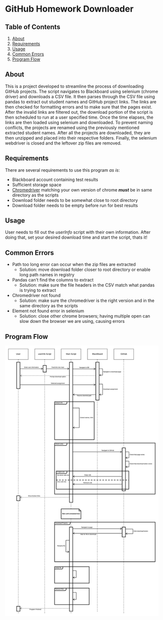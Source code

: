 # GitHub Homework Downloader

## Table of Contents
1. [About](https://github.com/Michael-Hensley/GitHub-Downloader-Capstone#about)
2. [Requirements](https://github.com/Michael-Hensley/GitHub-Downloader-Capstone#requirements)
3. [Usage](https://github.com/Michael-Hensley/GitHub-Downloader-Capstone#usage)
4. [Common Errors](https://github.com/Michael-Hensley/GitHub-Downloader-Capstone#common-errors)
5. [Program Flow](https://github.com/Michael-Hensley/GitHub-Downloader-Capstone#program-flow)

## About
This is a project developed to streamline the process of downloading GitHub projects.  The script navigates to Blackboard using selenium (chrome driver) and downloads a CSV file.  It then parses through the CSV file using pandas to extract out student names and GitHub project links.  The links are then checked for formatting errors and to make sure that the pages exist.  After the invalid links are filtered out, the download portion of the script is then scheduled to run at a user specified time.  Once the time elapses, the links are then loaded using selenium and downloaded.  To prevent naming conflicts, the projects are renamed using the previously mentioned extracted student names.  After all the projects are downloaded, they are then unzipped and placed into their respective folders.  Finally, the selenium webdriver is closed and the leftover zip files are removed.

## Requirements
There are several requirements to use this program *as is*:
- Blackboard account containing test results
- Sufficient storage space
- [Chromedriver](https://chromedriver.chromium.org/downloads) matching your own version of chrome ***must*** be in same directory as the scripts
- Download folder needs to be somewhat close to root directory 
- Download folder needs to be empty before run for best results

## Usage
User needs to fill out the *userInfo* script with their own information.  After doing that, set your desired download time and start the script, thats it! 

## Common Errors
- Path too long error can occur when the zip files are extracted
    - Solution: move download folder closer to root directory or enable long path names in registry
- Pandas can't find the columns to extract
    - Solution: make sure the file headers in the CSV match what pandas is trying to extract
- Chromedriver not found
    - Solution: make sure the chromedriver is the right version and in the same directory as the scripts
- Element not found error in selenium
    - Solution: close other chrome browsers; having multiple open can slow down the browser we are using, causing errors

## Program Flow
![Sequence Diagram](https://github.com/Michael-Hensley/GitHub-Downloader-Capstone/blob/main/Modeling/Sequence%20Diagram.jpeg)


